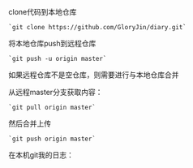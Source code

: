 
clone代码到本地仓库

	`git clone https://github.com/GloryJin/diary.git`

将本地仓库push到远程仓库

	`git push -u origin master`

如果远程仓库不是空仓库，则需要进行与本地仓库合并
	
	
从远程master分支获取内容：

	`git pull origin master`
然后合并上传

	`git push origin master`


在本机git我的日志：
